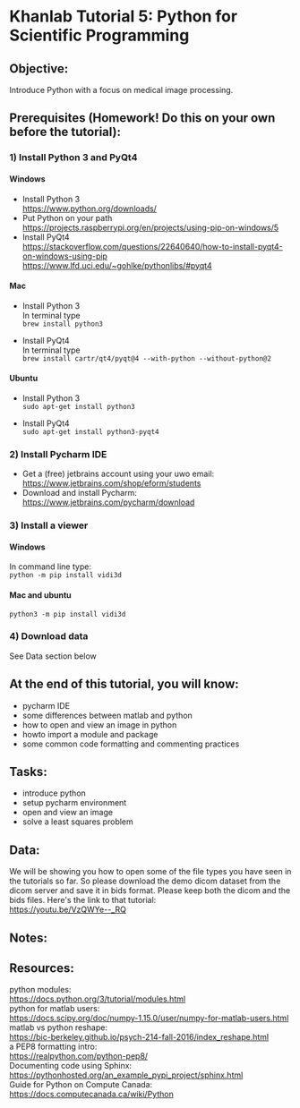 # Khanlab Tutorial 5: Python for Scientific Programming

## Objective:
Introduce Python with a focus on medical image processing.  

## Prerequisites (Homework! Do this on your own before the tutorial):

### 1) Install Python 3 and PyQt4
#### Windows
* Install Python 3  
https://www.python.org/downloads/
* Put Python on your path  
https://projects.raspberrypi.org/en/projects/using-pip-on-windows/5
* Install PyQt4  
https://stackoverflow.com/questions/22640640/how-to-install-pyqt4-on-windows-using-pip
https://www.lfd.uci.edu/~gohlke/pythonlibs/#pyqt4

#### Mac
* Install Python 3  
In terminal type  
```brew install python3```

* Install PyQt4  
In terminal type  
```brew install cartr/qt4/pyqt@4 --with-python --without-python@2```

#### Ubuntu
* Install Python 3  
```sudo apt-get install python3```

* Install PyQt4  
```sudo apt-get install python3-pyqt4```

### 2) Install Pycharm IDE
* Get a (free) jetbrains account using your uwo email:  
https://www.jetbrains.com/shop/eform/students
* Download and install Pycharm:  
https://www.jetbrains.com/pycharm/download

### 3) Install a viewer  
#### Windows
In command line type:  
```python -m pip install vidi3d```
#### Mac and ubuntu
```python3 -m pip install vidi3d```

### 4) Download data  
See Data section below

## At the end of this tutorial, you will know:
* pycharm IDE  
* some differences between matlab and python  
* how to open and view an image in python  
* howto import a module and package  
* some common code formatting and commenting practices  

## Tasks:
* introduce python  
* setup pycharm environment  
* open and view an image  
* solve a least squares problem  

## Data:  
We will be showing you how to open some of the file types you have seen in the tutorials so far.  So please download the demo dicom dataset from the dicom server and save it in bids format.  Please keep both the dicom and the bids files.  Here's the link to that tutorial:  
https://youtu.be/VzQWYe--_RQ  



## Notes:

## Resources:
python modules:  
https://docs.python.org/3/tutorial/modules.html  
python for matlab users:  
https://docs.scipy.org/doc/numpy-1.15.0/user/numpy-for-matlab-users.html  
matlab vs python reshape:  
https://bic-berkeley.github.io/psych-214-fall-2016/index_reshape.html  
a PEP8 formatting intro:  
https://realpython.com/python-pep8/  
Documenting code using Sphinx:  
https://pythonhosted.org/an_example_pypi_project/sphinx.html  
Guide for Python on Compute Canada:
https://docs.computecanada.ca/wiki/Python
